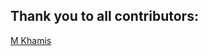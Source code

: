 Thank you to all contributors:
------------------------------
[M Khamis](https://github.com/MuhammadAKJ)
